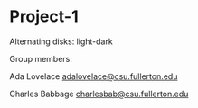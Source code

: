 # Project-1
Alternating disks: light-dark

Group members:

Ada Lovelace adalovelace@csu.fullerton.edu

Charles Babbage charlesbab@csu.fullerton.edu
